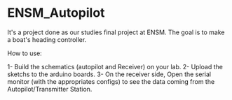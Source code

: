 # ENSM_Autopilot
It's a project done as our studies final project at ENSM. The goal is to make a boat's heading controller.

How to use:

1- Build the schematics (autopilot and Receiver) on your lab.
2- Upload the sketchs to the arduino boards.
3- On the receiver side, Open the serial monitor (with the appropriates configs) 
   to see the data coming from the Autopilot/Transmitter Station.
